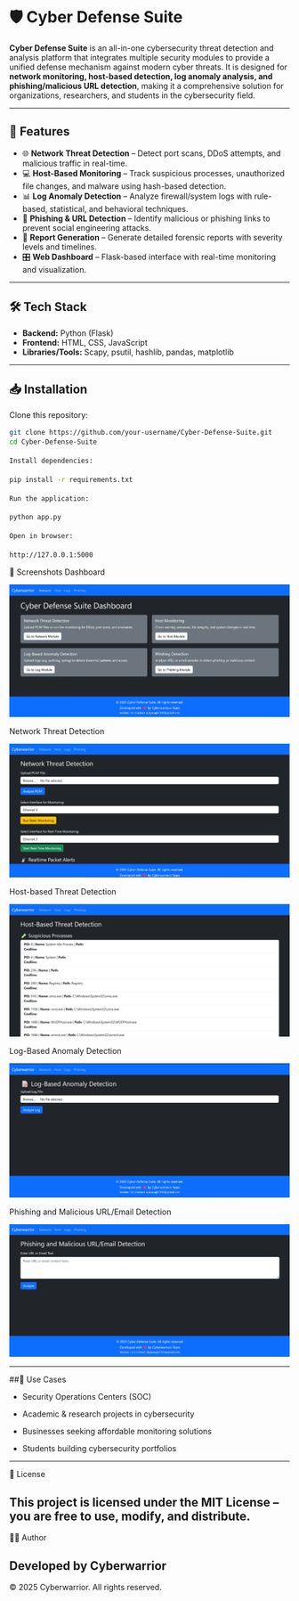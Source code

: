 # 🛡️ Cyber Defense Suite  

**Cyber Defense Suite** is an all-in-one cybersecurity threat detection and analysis platform that integrates multiple security modules to provide a unified defense mechanism against modern cyber threats. It is designed for **network monitoring, host-based detection, log anomaly analysis, and phishing/malicious URL detection**, making it a comprehensive solution for organizations, researchers, and students in the cybersecurity field.  

---

## 🚀 Features  

- 🌐 **Network Threat Detection** – Detect port scans, DDoS attempts, and malicious traffic in real-time.  
- 💻 **Host-Based Monitoring** – Track suspicious processes, unauthorized file changes, and malware using hash-based detection.  
- 📊 **Log Anomaly Detection** – Analyze firewall/system logs with rule-based, statistical, and behavioral techniques.  
- 🔗 **Phishing & URL Detection** – Identify malicious or phishing links to prevent social engineering attacks.  
- 📑 **Report Generation** – Generate detailed forensic reports with severity levels and timelines.  
- 🎛 **Web Dashboard** – Flask-based interface with real-time monitoring and visualization.  

---

## 🛠️ Tech Stack  

- **Backend:** Python (Flask)  
- **Frontend:** HTML, CSS, JavaScript  
- **Libraries/Tools:** Scapy, psutil, hashlib, pandas, matplotlib  

---

## 📥 Installation  

Clone this repository:  
```bash
git clone https://github.com/your-username/Cyber-Defense-Suite.git
cd Cyber-Defense-Suite

Install dependencies:

pip install -r requirements.txt

Run the application:

python app.py

Open in browser:

http://127.0.0.1:5000
```
📸 Screenshots
Dashboard
 
![Dashboard](Cyber%20Defense%20Suite/screenshots/Dashboard.png)

Network Threat Detection
 
![Network Threat Detection](Cyber%20Defense%20Suite/screenshots/Network%20Threat%20Detection.png)  
 
Host-based Threat Detection
 
![Host-based Threat Detection](Cyber%20Defense%20Suite/screenshots/Host-based%20Threat%20Detection.png)  


Log-Based Anomaly Detection
 
![Log-Based Anomaly Detection](Cyber%20Defense%20Suite/screenshots/Log-Based%20Anomaly%20Detection.png)
 
Phishing and Malicious URL/Email Detection

 ![Phishing and Malicious URLEmail Detection](Cyber%20Defense%20Suite/screenshots/Phishing%20and%20Malicious%20URLEmail%20Detection.png)  

---
##📌 Use Cases

   - Security Operations Centers (SOC)

   - Academic & research projects in cybersecurity

   - Businesses seeking affordable monitoring solutions

   - Students building cybersecurity portfolios
---
📜 License

This project is licensed under the MIT License – you are free to use, modify, and distribute.
---
👨‍💻 Author

Developed by Cyberwarrior
---
© 2025 Cyberwarrior. All rights reserved.

